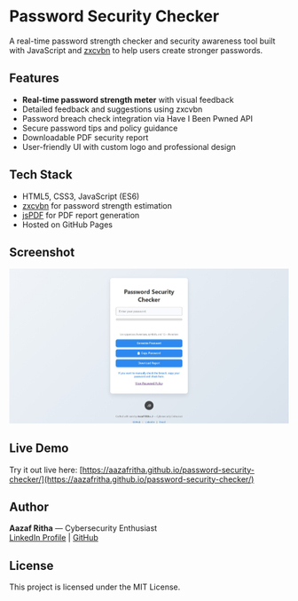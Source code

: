 # Password Security Checker

A real-time password strength checker and security awareness tool built with JavaScript and [zxcvbn](https://github.com/dropbox/zxcvbn) to help users create stronger passwords.

## Features
- **Real-time password strength meter** with visual feedback  
- Detailed feedback and suggestions using zxcvbn  
- Password breach check integration via Have I Been Pwned API  
- Secure password tips and policy guidance  
- Downloadable PDF security report  
- User-friendly UI with custom logo and professional design  

## Tech Stack
- HTML5, CSS3, JavaScript (ES6)  
- [zxcvbn](https://github.com/dropbox/zxcvbn) for password strength estimation  
- [jsPDF](https://github.com/parallax/jsPDF) for PDF report generation  
- Hosted on GitHub Pages  

## Screenshot

![Password Security Checker Screenshot](assets/Screenshot.jpeg)

## Live Demo
Try it out live here: [https://aazafritha.github.io/password-security-checker/](https://aazafritha.github.io/password-security-checker/)

## Author
**Aazaf Ritha** — Cybersecurity Enthusiast  
[LinkedIn Profile](https://www.linkedin.com/in/aazafritha) | [GitHub](https://github.com/AazafRitha)

## License
This project is licensed under the MIT License.
